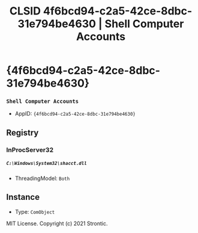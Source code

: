 ﻿---
title: "CLSID 4f6bcd94-c2a5-42ce-8dbc-31e794be4630 | Shell Computer Accounts"
excerpt: What is COM-Object CLSID 4f6bcd94-c2a5-42ce-8dbc-31e794be4630?
---

# {4f6bcd94-c2a5-42ce-8dbc-31e794be4630}

### `Shell Computer Accounts`
* AppID: `{4f6bcd94-c2a5-42ce-8dbc-31e794be4630}`

## Registry


### InProcServer32

##### `C:\Windows\System32\shacct.dll`
* ThreadingModel: `Both`

## Instance

* Type: `ComObject`

MIT License. Copyright (c) 2021 Strontic.


